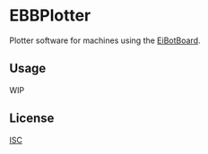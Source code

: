 # EBBPlotter

Plotter software for machines using the <a href="http://www.schmalzhaus.com/EBB/">EiBotBoard</a>.

## Usage

WIP

## License

[ISC](https://choosealicense.com/licenses/isc/)
